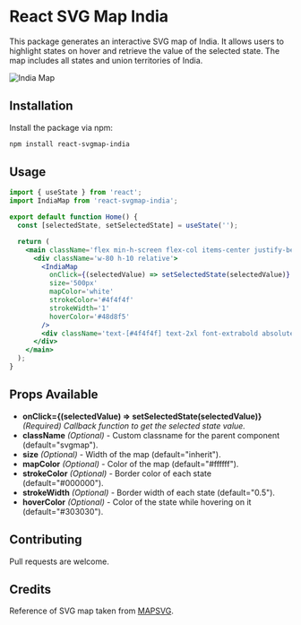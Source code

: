 # React SVG Map India

This package generates an interactive SVG map of India. It allows users to highlight states on hover and retrieve the value of the selected state. The map includes all states and union territories of India.

![India Map](./svgmap.gif)

## Installation

Install the package via npm:

```bash
npm install react-svgmap-india
```

## Usage

```jsx
import { useState } from 'react';
import IndiaMap from 'react-svgmap-india';

export default function Home() {
  const [selectedState, setSelectedState] = useState('');

  return (
    <main className='flex min-h-screen flex-col items-center justify-between p-24'>
      <div className='w-80 h-10 relative'>
        <IndiaMap
          onClick={(selectedValue) => setSelectedState(selectedValue)}
          size='500px'
          mapColor='white'
          strokeColor='#4f4f4f'
          strokeWidth='1'
          hoverColor='#48d8f5'
        />
        <div className='text-[#4f4f4f] text-2xl font-extrabold absolute right-0 top-24'>{selectedState}</div>
      </div>
    </main>
  );
}
```

## Props Available

- **onClick={(selectedValue) => setSelectedState(selectedValue)}** _(Required) Callback function to get the selected state value._
- **className** _(Optional)_ - Custom classname for the parent component (default="svgmap").
- **size** _(Optional)_ - Width of the map (default="inherit").
- **mapColor** _(Optional)_ - Color of the map (default="#ffffff").
- **strokeColor** _(Optional)_ - Border color of each state (default="#000000").
- **strokeWidth** _(Optional)_ - Border width of each state (default="0.5").
- **hoverColor** _(Optional)_ - Color of the state while hovering on it (default="#303030").

## Contributing

Pull requests are welcome.

## Credits

Reference of SVG map taken from [MAPSVG](https://mapsvg.com/maps/india).